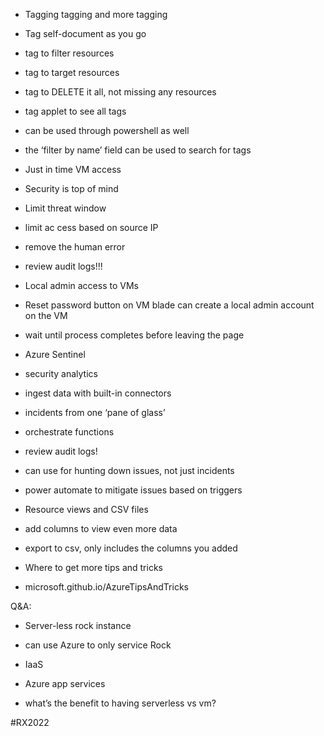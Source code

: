 - Tagging tagging and more tagging
- Tag self-document as you go
- tag to filter resources
- tag to target resources
- tag to DELETE it all, not missing any resources
- tag applet to see all tags
- can be used through powershell as well
- the ‘filter by name’ field can be used to search for tags

- Just in time VM access

- Security is top of mind
- Limit threat window
- limit ac cess based on source IP
- remove the human error
- review audit logs!!!

- Local admin access to VMs

- Reset password button on VM blade can create a local admin account on the VM
- wait until process completes before leaving the page

- Azure Sentinel

- security analytics
- ingest data with built-in connectors
- incidents from one ‘pane of glass’
- orchestrate functions
- review audit logs!
- can use for hunting down issues, not just incidents
- power automate to mitigate issues based on triggers

- Resource views and CSV files

- add columns to view even more data
- export to csv, only includes the columns you added

- Where to get more tips and tricks

- microsoft.github.io/AzureTipsAndTricks

Q&A:

- Server-less rock instance

- can use Azure to only service Rock
- IaaS
- Azure app services
- what’s the benefit to having serverless vs vm?

#RX2022